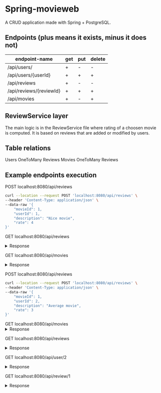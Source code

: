 # Spring-movieweb
A CRUD application made with Spring + PostgreSQL.


## Endpoints (plus means it exists, minus it does not)
|endpoint-name|get|put|delete|
|-|-|-|-|
|/api/users/|+|-|-|
|/api/users/{userId}|+|+|+|
|/api/reviews|+|-|-|
|/api/reviews/{reviewId}|+|+|+|
|/api/movies|+|-|+|

## ReviewService layer
The main logic is in the ReviewService file where rating of a choosen movie is computed. It is based on reviews that are added or modified by users.

## Table relations
Users OneToMany Reviews
Movies OneToMany Reviews

## Example endpoints execution
POST localhost:8080/api/reviews
```bash
curl --location --request POST 'localhost:8080/api/reviews' \
--header 'Content-Type: application/json' \
--data-raw '{
    "movieId": 1,
    "userId": 1,
    "description": "Nice movie",
    "rate": 4
}'
```
GET localhost:8080/api/reviews
<details>
  <summary>Response</summary>
  

```json
[
    {
        "id": 1,
        "movie": {
            "id": 1,
            "title": "Gladiator",
            "producer": "Ridley Scott",
            "rating": 2.0,
            "numOfRates": 1
        },
        "user": {
            "id": 1,
            "name": "Jonasz"
        },
        "description": "Nice movie",
        "rate": 4.0
    }
]
```
</details>

GET localhost:8080/api/movies
<details>
  <summary>Response</summary>
  
```json
[
    {
        "id": 1,
        "title": "Gladiator",
        "producer": "Ridley Scott",
        "rating": 4.0,
        "numOfRates": 1
    }
]
```
</details>

POST localhost:8080/api/reviews
```bash
curl --location --request POST 'localhost:8080/api/reviews' \
--header 'Content-Type: application/json' \
--data-raw '{
    "movieId": 1,
    "userId": 2,
    "description": "Average movie",
    "rate": 3
}'
```
</details>
GET localhost:8080/api/movies

<details>
  <summary>Response</summary>
  
```json
[
    {
        "id": 1,
        "title": "Gladiator",
        "producer": "Ridley Scott",
        "rating": 3.5,
        "numOfRates": 2
    }
]
```
</details>

GET localhost:8080/api/reviews
<details>
  <summary>Response</summary>
  

```json
[
    {
        "id": 1,
        "movie": {
            "id": 1,
            "title": "Gladiator",
            "producer": "Ridley Scott",
            "rating": 3.5,
            "numOfRates": 2
        },
        "user": {
            "id": 1,
            "name": "Jonasz"
        },
        "description": "Nice movie",
        "rate": 4.0
    },
    {
        "id": 2,
        "movie": {
            "id": 1,
            "title": "Gladiator",
            "producer": "Ridley Scott",
            "rating": 3.5,
            "numOfRates": 2
        },
        "user": {
            "id": 2,
            "name": "Maciej"
        },
        "description": "Average movie",
        "rate": 3.0
    }
] 
```
</details>

GET localhost:8080/api/user/2
<details>
  <summary>Response</summary>
  
```json
{
    "id": 2,
    "name": "Maciej",
    "listOfReviews": [
        {
            "title": "Gladiator",
            "producer": "Ridley Scott",
            "rating": 3.0,
            "description": "Average movie"
        }
    ]
}
```
</details>

GET localhost:8080/api/review/1

<details>
  <summary>Response</summary>

```json
{
    "id": 1,
    "movie": {
        "id": 1,
        "title": "Gladiator",
        "producer": "Ridley Scott",
        "rating": 3.0,
        "numOfRates": 1
    },
    "user": {
        "id": 2,
        "name": "Maciej"
    },
    "description": "Average movie",
    "rate": 3.0
}
```
</details>

